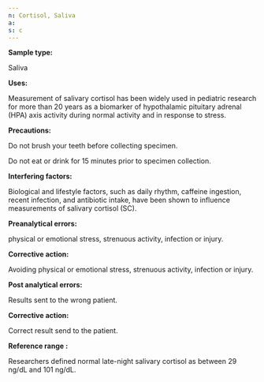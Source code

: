 ```yaml
---
n: Cortisol, Saliva
a: 
s: c
---
```


__Sample type:__

Saliva 

__Uses:__

Measurement of salivary cortisol has been widely used in pediatric research for more than 20 years as a biomarker of hypothalamic pituitary adrenal (HPA) axis activity during normal activity and in response to stress.

__Precautions:__

Do not brush your teeth before collecting specimen.

Do not eat or drink for 15 minutes prior to specimen collection.

__Interfering factors:__

Biological and lifestyle factors, such as daily rhythm, caffeine ingestion, recent infection, and antibiotic intake, have been shown to influence measurements of salivary cortisol (SC).

__Preanalytical errors:__

physical or emotional stress, strenuous activity, infection or injury.

__Corrective action:__

Avoiding physical or emotional stress, strenuous activity, infection or injury.

__Post analytical errors:__

Results sent to the wrong patient.

__Corrective action:__

Correct result send to the patient.

__Reference range :__

Researchers defined normal late-night salivary cortisol as between 29 ng/dL and 101 ng/dL.